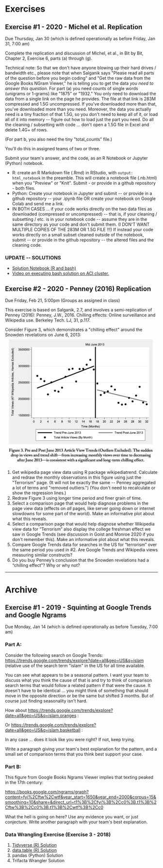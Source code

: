 # Exercises

## Exercise #1 - 2020 - Michel et al. Replication

Due Thursday, Jan 30 (which is defined operationally as before Friday, Jan 31, 7:00 am)

Complete the replication and discussion of Michel, et al., in Bit by Bit, Chapter 2, Exercise 6, parts (a) through (g).

Technical note: So that we don't have anyone blowing up their hard drives / bandwidth etc., please note that when Salganik says "Please read all parts of the question before you begin coding" and "Get the raw data from the Google Books NGram Viewer," he is telling you to get the data *you need to answer this question.* For part (a) you need counts of single words (unigrams or 1-grams) like "1875" or "1932." You only need to download the data from a single link on the page he provides. The file at that link is 283M compressed and 1.5G uncompressed. If you've downloaded more than that, you've downloaded more than you need. Moreover, the data you actually need is a tiny fraction of that 1.5G, so you don't need to keep all of it, or load all of it into memory -- figure out how to load just the part you need. Do all the cleaning / subsetting with code ... don't open a 1.5G file in Excel and delete 1.4G+ of rows. 

(For part b, you also need the tiny "total_counts" file.)

You'll do this in assigned teams of two or three.

Submit your team's answer, and the code, as an R Notebook or Jupyter (Python) notebook. 

* R: create an R Markdown file (.Rmd) in RStudio, with `output: html_notebook` in the preamble. This will create a notebook file (.nb.html) when you "Preview" or "Knit". Submit - or provide in a github repository - both files. 
* Python: Create your notebook in Jupyter and submit -- or provide in a github repository -- your .ipynb file OR create your notebook on Google Colab and send me a link. 
* IN BOTH CASES ... if your code works directly on the two data files as downloaded (compressed or uncompressed) -- that is, if your cleaning / subsetting / etc. is in your notebook code -- assume they are in the same directory as your code and don't submit them. (I DON'T WANT MULTIPLE COPIES OF THE 283M  OR 1.5G FILE !!!) If instead your code works directly on a small subset cleaned outside of the notebook, submit -- or provide in the github repository -- the altered files and the cleaning code. 

### UPDATE -- SOLUTIONS
  * [Solution Notebook (R and bash)](https://burtmonroe.github.io/SoDA501/Exercises/Michel)
  * [Video on executing bash solution on ACI cluster.](https://www.youtube.com/watch?v=klR5eRslFQw)

## Exercise #2 - 2020 - Penney (2016) Replication

Due Friday, Feb 21, 5:00pm (Groups as assigned in class)

This exercise is based on Salganik, 2.7, and involves a semi-replication of Penney (2016): Penney, J.W., 2016. Chilling effects: Online surveillance and Wikipedia use. Berkeley Tech. LJ, 31, p.117.

Consider Figure 3, which demonstrates a "chilling effect" around the Snowden revelations on June 6, 2013: ![](Penney2016RegressionDiscontinuity.jpeg)

1. Get wikipedia page view data using R package wikipediatrend. Calculate and redraw the monthly observations in this figure using just the "Terrorism" page. (It will not be exactly the same -- Penney aggregated a lot of terms and "removed outliers.") (You don't need to recalculate or show the regression lines.) 
2. Redraw Figure 3 using longer time period and finer grain of time.
3. Select a comparison page that would help diagnose problems in the page view data (effects on *all* pages, like server going down or internet slowdowns for some part of the world). Make an informative plot about what this reveals.
4. Select a comparison page that would help diagnose whether Wikipedia view data for “Terrorism” also display the college freshman effect we saw in Google Trends (see discussion in Goist and Monroe 2020 if you don't remember this). Make an informative plot about what this reveals.
5. Compare Google Trends data for searches in the US for “terrorism” over the same period you used in #2. Are Google Trends and Wikipedia views measuring similar constructs?
6. Do you buy Penney’s conclusion that the Snowden revelations had a “chilling effect”? Why or why not?


----



# Archive


## Exercise #1 - 2019 - Squinting at Google Trends and Google Ngrams
Due Monday, Jan 14 (which is defined operationally as before Tuesday, 7:00 am)

### Part A:

Consider the following search on Google Trends: <https://trends.google.com/trends/explore?date=all&geo=US&q=islam> (relative use of the search term "islam" in the US for all time available.

<script type="text/javascript" src="https://ssl.gstatic.com/trends_nrtr/1671_RC04/embed_loader.js"></script> <script type="text/javascript"> trends.embed.renderExploreWidget("TIMESERIES", {"comparisonItem":[{"keyword":"islam","geo":"US","time":"2004-01-01 2019-01-07"}],"category":0,"property":""}, {"exploreQuery":"date=all&geo=US&q=islam","guestPath":"https://trends.google.com:443/trends/embed/"}); </script>

You can see what appears to be a seasonal pattern. I want your team to discuss what you think the cause of that is and try to think of comparison search terms that would follow a related pattern if that were the cause. It doesn't have to be identical ... you might think of something that should move in the opposite direction or be the same but shifted 3 months. But of course just finding seasonality isn't hard. 

How about <https://trends.google.com/trends/explore?date=all&geo=US&q=islam,oranges> :

<script type="text/javascript" src="https://ssl.gstatic.com/trends_nrtr/1671_RC04/embed_loader.js"></script> <script type="text/javascript"> trends.embed.renderExploreWidget("TIMESERIES", {"comparisonItem":[{"keyword":"islam","geo":"US","time":"2004-01-01 2019-01-07"},{"keyword":"oranges","geo":"US","time":"2004-01-01 2019-01-07"}],"category":0,"property":""}, {"exploreQuery":"date=all&geo=US&q=islam,oranges","guestPath":"https://trends.google.com:443/trends/embed/"}); </script> 


Or <https://trends.google.com/trends/explore?date=all&geo=US&q=islam,basketball> :

<script type="text/javascript" src="https://ssl.gstatic.com/trends_nrtr/1671_RC04/embed_loader.js"></script> <script type="text/javascript"> trends.embed.renderExploreWidget("TIMESERIES", {"comparisonItem":[{"keyword":"islam","geo":"US","time":"2004-01-01 2019-01-07"},{"keyword":"basketball","geo":"US","time":"2004-01-01 2019-01-07"}],"category":0,"property":""}, {"exploreQuery":"date=all&geo=US&q=islam,basketball","guestPath":"https://trends.google.com:443/trends/embed/"}); </script>


In any case ... does it look like you were right? If not, keep trying.

Write a paragraph giving your team's best explanation for the pattern, and a small set of comparison terms that you think best support your case. 

### Part B:

This figure from Google Books Ngrams Viewer implies that texting peaked in the 17th century:

<https://books.google.com/ngrams/graph?content=fyi%2Cftw%2Cwtf&year_start=1650&year_end=2000&corpus=15&smoothing=10&share=&direct_url=t1%3B%2Cfyi%3B%2Cc0%3B.t1%3B%2Cftw%3B%2Cc0%3B.t1%3B%2Cwtf%3B%2Cc0>

What the hell is going on here? Use any evidence you want, or just conjecture. Write another paragraph with your team's best explanation. 





### Data Wrangling Exercise (Exercise 3 - 2018)

1. [Tidyverse (R) Solution](https://burtmonroe.github.io/SoDA501/Exercises/Exercise3-2018/TidyverseSolution)
2. [data.table (R) Solution](https://burtmonroe.github.io/SoDA501/Exercises/Exercise3-2018/datatableSolution)
3. pandas (Python) Solution
4. Trifacta Wrangler Solution
